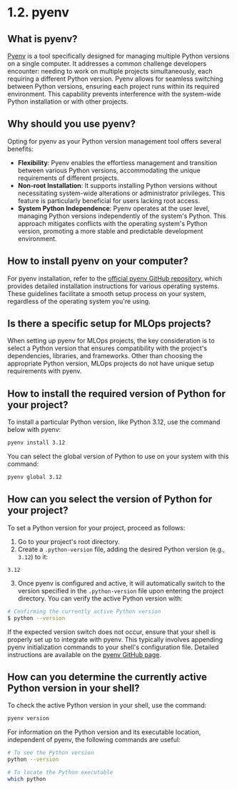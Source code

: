 # 1.2. pyenv

## What is pyenv?

[Pyenv](https://github.com/pyenv/pyenv) is a tool specifically designed for managing multiple Python versions on a single computer. It addresses a common challenge developers encounter: needing to work on multiple projects simultaneously, each requiring a different Python version. Pyenv allows for seamless switching between Python versions, ensuring each project runs within its required environment. This capability prevents interference with the system-wide Python installation or with other projects.

## Why should you use pyenv?

Opting for pyenv as your Python version management tool offers several benefits:

- **Flexibility**: Pyenv enables the effortless management and transition between various Python versions, accommodating the unique requirements of different projects.
- **Non-root Installation**: It supports installing Python versions without necessitating system-wide alterations or administrator privileges. This feature is particularly beneficial for users lacking root access.
- **System Python Independence**: Pyenv operates at the user level, managing Python versions independently of the system's Python. This approach mitigates conflicts with the operating system's Python version, promoting a more stable and predictable development environment.

## How to install pyenv on your computer?

For pyenv installation, refer to the [official pyenv GitHub repository](https://github.com/pyenv/pyenv), which provides detailed installation instructions for various operating systems. These guidelines facilitate a smooth setup process on your system, regardless of the operating system you're using.

## Is there a specific setup for MLOps projects?

When setting up pyenv for MLOps projects, the key consideration is to select a Python version that ensures compatibility with the project's dependencies, libraries, and frameworks. Other than choosing the appropriate Python version, MLOps projects do not have unique setup requirements with pyenv.

## How to install the required version of Python for your project?

To install a particular Python version, like Python 3.12, use the command below with pyenv:

```bash
pyenv install 3.12
```

You can select the global version of Python to use on your system with this command:

```bash
pyenv global 3.12
```

## How can you select the version of Python for your project?

To set a Python version for your project, proceed as follows:

1. Go to your project's root directory.
2. Create a `.python-version` file, adding the desired Python version (e.g., `3.12`) to it:

```text
3.12
```

3. Once pyenv is configured and active, it will automatically switch to the version specified in the `.python-version` file upon entering the project directory. You can verify the active Python version with:

```bash
# Confirming the currently active Python version
$ python --version
```

If the expected version switch does not occur, ensure that your shell is properly set up to integrate with pyenv. This typically involves appending pyenv initialization commands to your shell's configuration file. Detailed instructions are available on the [pyenv GitHub page](https://github.com/pyenv/pyenv#set-up-your-shell-environment-for-pyenv).

## How can you determine the currently active Python version in your shell?

To check the active Python version in your shell, use the command:

```bash
pyenv version
```

For information on the Python version and its executable location, independent of pyenv, the following commands are useful:

```bash
# To see the Python version
python --version

# To locate the Python executable
which python
```